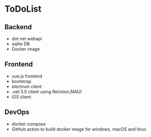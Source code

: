 # ToDoList

## Backend

* dot net webapi
* sqlite DB
* Docker image

## Frontend

* vue.js frontend
* bootstrap
* electrum client
* .net 5.0 client using ReUnion,MAUI
* iOS client

## DevOps
* docker compose
* GitHub action to build docker image for windows, macOS and linux
